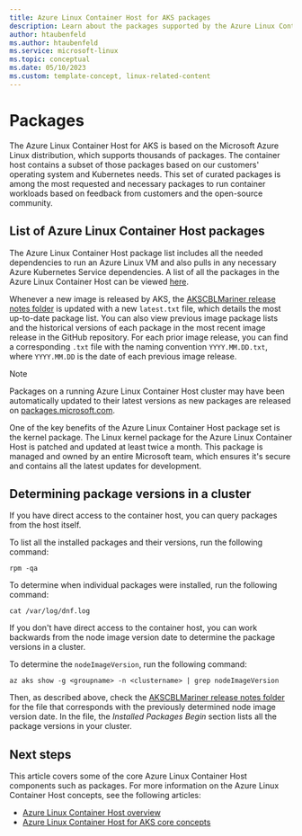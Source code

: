 ```yaml
---
title: Azure Linux Container Host for AKS packages
description: Learn about the packages supported by the Azure Linux Container Host for AKS.
author: htaubenfeld
ms.author: htaubenfeld
ms.service: microsoft-linux
ms.topic: conceptual
ms.date: 05/10/2023
ms.custom: template-concept, linux-related-content
---
```


# Packages

The Azure Linux Container Host for AKS is based on the Microsoft Azure Linux distribution, which supports thousands of packages. The container host contains a subset of those packages based on our customers' operating system and Kubernetes needs. This set of curated packages is among the most requested and necessary packages to run container workloads based on feedback from customers and the open-source community.

## List of Azure Linux Container Host packages

The Azure Linux Container Host package list includes all the needed dependencies to run an Azure Linux VM and also pulls in any necessary Azure Kubernetes Service dependencies. A list of all the packages in the Azure Linux Container Host can be viewed [here](https://github.com/Azure/AgentBaker/blob/master/vhdbuilder/release-notes/AKSCBLMariner/gen2/latest.txt).

Whenever a new image is released by AKS, the [AKSCBLMariner release notes folder](https://github.com/Azure/AgentBaker/tree/master/vhdbuilder/release-notes/AKSCBLMariner/gen2) is updated with a new `latest.txt` file, which details the most up-to-date package list. You can also view previous image package lists and the historical versions of each package in the most recent image release in the GitHub repository. For each prior image release, you can find a corresponding `.txt` file with the naming convention `YYYY.MM.DD.txt`, where `YYYY.MM.DD` is the date of each previous image release. 


> [!NOTE]
> Packages on a running Azure Linux Container Host cluster may have been automatically updated to their latest versions as new packages are released on [packages.microsoft.com](https://packages.microsoft.com/).

One of the key benefits of the Azure Linux Container Host package set is the kernel package. The Linux kernel package for the Azure Linux Container Host is patched and updated at least twice a month. This package is managed and owned by an entire Microsoft team, which ensures it's secure and contains all the latest updates for development.

## Determining package versions in a cluster 

If you have direct access to the container host, you can query packages from the host itself. 

To list all the installed packages and their versions, run the following command: 

```console
rpm -qa
```

To determine when individual packages were installed, run the following command: 

```console
cat /var/log/dnf.log
```

If you don't have direct access to the container host, you can work backwards from the node image version date to determine the package versions in a cluster.

To determine the `nodeImageVersion`, run the following command: 

```azurecli
az aks show -g <groupname> -n <clustername> | grep nodeImageVersion
```

Then, as described above, check the [AKSCBLMariner release notes folder](https://github.com/Azure/AgentBaker/tree/master/vhdbuilder/release-notes/AKSCBLMariner/gen2) for the file that corresponds with the previously determined node image version date. In the file, the *Installed Packages Begin* section lists all the package versions in your cluster.


## Next steps

This article covers some of the core Azure Linux Container Host components such as packages. For more information on the Azure Linux Container Host concepts, see the following articles:

- [Azure Linux Container Host overview](./intro-azure-linux.md)
- [Azure Linux Container Host for AKS core concepts](./concepts-core.md)
